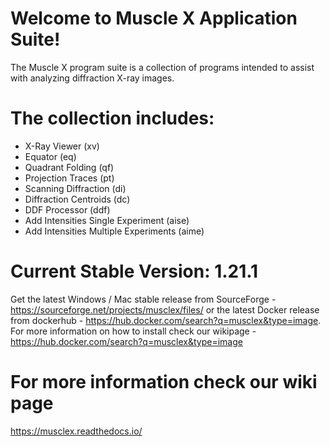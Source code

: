 # Welcome to Muscle X Application Suite! 
The Muscle X program suite is a collection of programs intended to assist with analyzing diffraction X-ray images. 

# The collection includes:
* X-Ray Viewer (xv)
* Equator (eq)
* Quadrant Folding (qf)
* Projection Traces (pt)
* Scanning Diffraction (di)
* Diffraction Centroids (dc)
* DDF Processor (ddf)
* Add Intensities Single Experiment (aise)
* Add Intensities Multiple Experiments (aime)

# Current Stable Version: 1.21.1
Get the latest Windows / Mac stable release from SourceForge - https://sourceforge.net/projects/musclex/files/ or the latest Docker release from dockerhub - https://hub.docker.com/search?q=musclex&type=image. For more information on how to install check our wikipage - https://hub.docker.com/search?q=musclex&type=image

# For more information check our wiki page 
https://musclex.readthedocs.io/
